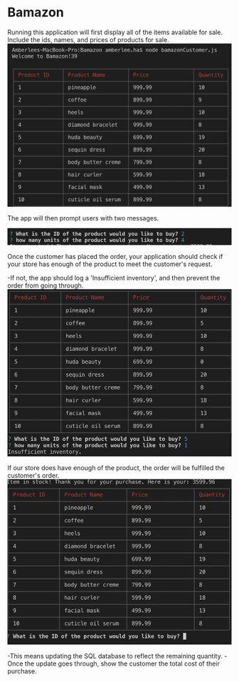 # Bamazon

Running this application will first display all of the items available for sale. Include the ids, names, and prices of products for sale.
![bamazonOne](images/bamazonOne.png)

The app will then prompt users with two messages.

![bamazonTwo](images/bamazonTwo.png)

Once the customer has placed the order, your application should check if your store has enough of the product to meet the customer's request.

-If not, the app should log a 'Insufficient inventory', and then prevent the order from going through.
![bamazonThree](images/bamazonThree.png)

If our store does have enough of the product, the order will be fulfilled the customer's order.
![bamazonFour](images/bamazonFour.png) 

-This means updating the SQL database to reflect the remaining quantity.
-Once the update goes through, show the customer the total cost of their purchase.
